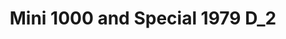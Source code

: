 ---
    title: Mini 1000 and Special 1979 D_2
    slug: Mini-1000-and-Special-1979-D2
    description:
    code: Mini-1000-and-Special-1979-D2
    image: https://cmdiy-archive.s3.us-east-1.amazonaws.com/adverts/images/Mini+1000+and+Special+1979+D_2.jpeg
    download: https://cmdiy-archive.s3.us-east-1.amazonaws.com/adverts/documents/Mini+1000+and+Special+1979+D_2.pdf
---